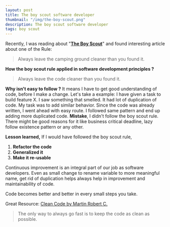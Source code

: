 ```yaml
---
layout: post
title: The boy scout software developer
thumbnail: "/img/the-boy-scout.png"
description: The boy scout software developer
tags: boy scout
---
```


Recently, I was reading about "<a href="https://wiki.c2.com/?BoyScoutRule" target="_blank" rel="nofollow noopener"><strong>The Boy Scout</strong></a>" and found interesting article about one of the Rule:
<blockquote>Always leave the camping ground cleaner than you found it.</blockquote>
<strong>How the boy scout rule applied in software development principles ?</strong>
<blockquote>Always leave the code cleaner than you found it.</blockquote>
<strong>Why isn't easy to follow ?</strong>
It means I have to get good understanding of code, before I make a change. Let's take a example:
I have given a task to build feature X.  I saw something that smelled. It had lot of duplication of code. My task was to add similar behavior.  Since the code was already written, I went ahead with easy route. I followed same pattern and end up adding more duplicated code. <strong>Mistake</strong>, I didn't follow the boy scout rule. There might be good reasons for it like business critical deadline, lazy follow existence pattern or any other.
<p><strong>Lesson learned,</strong> If I would have followed the boy scout rule,</p> <p><ol><li><strong>Refactor the code</strong></li><li><strong>Generalized it</strong></li><li><strong>Make it re-usable</strong></li></ol><p>Continuous improvement&nbsp;is an integral part of our job as software developers. Even as small change to rename variable to more meaningful name, get rid of duplication helps always help in improvement and maintainability of code.  </p><p>Code becomes better and better in every small steps you take. </p><p>Great Resource: <a href="https://www.amazon.com/Clean-Code-Handbook-Software-Craftsmanship-ebook/dp/B001GSTOAM" target="_blank" rel="nofollow noopener">Clean Code by Martin Robert C.</a></p><blockquote>The only way to always go fast is to keep the code as clean as possible.</blockquote><p> </p><p><br></p><p><br></p><p><br></p><p><br></p><p><br></p><p><br></p><p><br></p>
